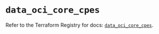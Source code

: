 # `data_oci_core_cpes`

Refer to the Terraform Registry for docs: [`data_oci_core_cpes`](https://registry.terraform.io/providers/oracle/oci/6.18.0/docs/data-sources/core_cpes).
